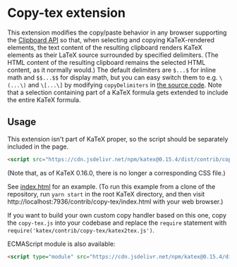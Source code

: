 # Copy-tex extension

This extension modifies the copy/paste behavior in any browser supporting the
[Clipboard API](https://developer.mozilla.org/en-US/docs/Web/API/ClipboardEvent)
so that, when selecting and copying KaTeX-rendered elements, the text
content of the resulting clipboard renders KaTeX elements as their LaTeX source
surrounded by specified delimiters.  (The HTML content of the resulting
clipboard remains the selected HTML content, as it normally would.)
The default delimiters are `$...$` for inline math and `$$...$$` for display
math, but you can easy switch them to e.g. `\(...\)` and `\[...\]` by
modifying `copyDelimiters` in [the source code](copy-tex.js).
Note that a selection containing part of a KaTeX formula gets extended to
include the entire KaTeX formula.

## Usage

This extension isn't part of KaTeX proper, so the script should be separately
included in the page.

```html
<script src="https://cdn.jsdelivr.net/npm/katex@0.15.4/dist/contrib/copy-tex.min.js" integrity="sha384-Ep9Es0VCjVn9dFeaN2uQxgGcGmG+pfZ4eBaHxUpxXDORrrVACZVOpywyzvFRGbmv" crossorigin="anonymous"></script>
```

(Note that, as of KaTeX 0.16.0, there is no longer a corresponding CSS file.)

See [index.html](index.html) for an example.
(To run this example from a clone of the repository, run `yarn start`
in the root KaTeX directory, and then visit
http://localhost:7936/contrib/copy-tex/index.html
with your web browser.)

If you want to build your own custom copy handler based on this one,
copy the `copy-tex.js` into your codebase and replace the `require`
statement with `require('katex/contrib/copy-tex/katex2tex.js')`.

ECMAScript module is also available:
```html
<script type="module" src="https://cdn.jsdelivr.net/npm/katex@0.15.4/dist/contrib/copy-tex.mjs" integrity="sha384-+gSYJ3yzY30+a6FGYJXOx9swmWs5oPKEi1AeCsAxsLexABlUXgHXkOkEZCj0Lz8U" crossorigin="anonymous"></script>
```
